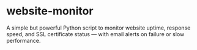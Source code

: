 # website-monitor
A simple but powerful Python script to monitor website uptime, response speed, and SSL certificate status — with email alerts on failure or slow performance.
